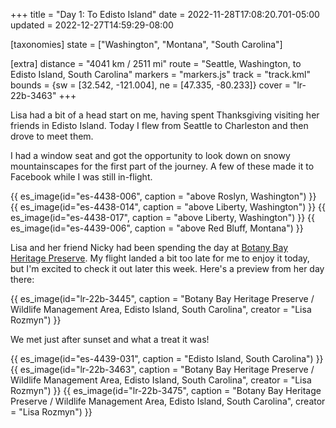 +++
title = "Day 1: To Edisto Island"
date = 2022-11-28T17:08:20.701-05:00
updated = 2022-12-27T14:59:29-08:00

[taxonomies]
state = ["Washington", "Montana", "South Carolina"]

[extra]
distance = "4041 km / 2511 mi"
route = "Seattle, Washington, to Edisto Island, South Carolina"
markers = "markers.js"
track = "track.kml"
bounds = {sw = [32.542, -121.004], ne = [47.335, -80.233]}
cover = "lr-22b-3463"
+++

Lisa had a bit of a head start on me, having spent Thanksgiving visiting her friends in Edisto Island. Today I flew from Seattle to Charleston and then drove to meet them.

<!-- more -->

I had a window seat and got the opportunity to look down on snowy mountainscapes for the first part of the journey. A few of these made it to Facebook while I was still in-flight.

{{ es_image(id="es-4438-006", caption = "above Roslyn, Washington") }}
{{ es_image(id="es-4438-014", caption = "above Liberty, Washington") }}
{{ es_image(id="es-4438-017", caption = "above Liberty, Washington") }}
{{ es_image(id="es-4439-006", caption = "above Red Bluff, Montana") }}

Lisa and her friend Nicky had been spending the day at [Botany Bay Heritage Preserve](https://www2.dnr.sc.gov/ManagedLands/ManagedLand/ManagedLand/57). My flight landed a bit too late for me to enjoy it today, but I'm excited to check it out later this week. Here's a preview from her day there:

{{ es_image(id="lr-22b-3445", caption = "Botany Bay Heritage Preserve / Wildlife Management Area, Edisto Island, South Carolina", creator = "Lisa Rozmyn") }}

We met just after sunset and what a treat it was!

{{ es_image(id="es-4439-031", caption = "Edisto Island, South Carolina") }}
{{ es_image(id="lr-22b-3463", caption = "Botany Bay Heritage Preserve / Wildlife Management Area, Edisto Island, South Carolina", creator = "Lisa Rozmyn") }}
{{ es_image(id="lr-22b-3475", caption = "Botany Bay Heritage Preserve / Wildlife Management Area, Edisto Island, South Carolina", creator = "Lisa Rozmyn") }}
